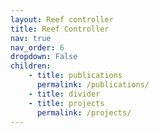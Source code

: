 ```yaml
---
layout: Reef controller
title: Reef Controller
nav: true
nav_order: 6
dropdown: False
children:
    - title: publications
      permalink: /publications/
    - title: divider
    - title: projects
      permalink: /projects/
---
```

